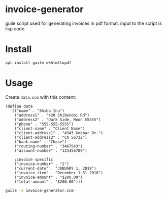 # invoice-generator

guile script used for generating invoices in pdf format. input to the script is lisp code.

# Install

```bash
apt install guile wkhtmltopdf
```

# Usage

Create `data.scm` with this content:
```
(define data
  '(("name" . "Shiba Inu")
    ("address1" . "420 Shibenobi Rd")
    ("address2" . "Dark Side, Moon 55555")
    ("phone" . "555-555-5555")
    ("client-name" . "Client Name")
    ("client-address1" . "4343 Goobar Dr.")
    ("client-address2" . "CA 56732")
    ("bank-name" . "Chase")
    ("routing-number" . "3467543")
    ("account-number" . "123456789")
    
    ;invoice specific
    ("invoice-number" . "2")
    ("current-date" . "JANUARY 1, 2019")
    ("invoice-item" . "December 1-31 2018")
    ("invoice-amount" . "$200.00")
    ("total-amount" . "$200.00")))
```

```bash
guile -s invoice-generator.scm
```